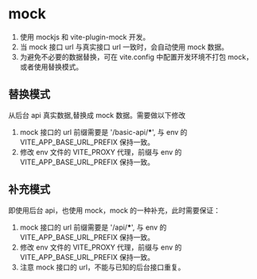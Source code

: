 # mock

1. 使用 mockjs 和 vite-plugin-mock 开发。
2. 当 mock 接口 url 与真实接口 url 一致时，会自动使用 mock 数据。
3. 为避免不必要的数据替换，可在 vite.config 中配置开发环境不打包 mock，或者使用替换模式。

## 替换模式

从后台 api 真实数据,替换成 mock 数据。需要做以下修改

1. mock 接口的 url 前缀需要是 '/basic-api/**\***', 与 env 的 VITE_APP_BASE_URL_PREFIX 保持一致。
2. 修改 env 文件的 VITE_PROXY 代理，前缀与 env 的 VITE_APP_BASE_URL_PREFIX 保持一致。

## 补充模式

即使用后台 api，也使用 mock，mock 的一种补充，此时需要保证：

1. mock 接口的 url 前缀需要是 '/api/**\***', 与 env 的 VITE_APP_BASE_URL_PREFIX 保持一致。
2. 修改 env 文件的 VITE_PROXY 代理，前缀与 env 的 VITE_APP_BASE_URL_PREFIX 保持一致。
3. 注意 mock 接口的 url，不能与已知的后台接口重复。
